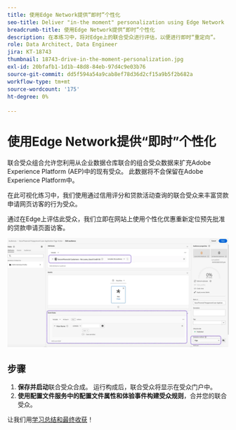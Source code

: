 ```yaml
---
title: 使用Edge Network提供“即时”个性化
seo-title: Deliver "in-the moment" personalization using Edge Network | Engage with Audiences from your Data Warehouse using Federated Audience Composition
breadcrumb-title: 使用Edge Network提供“即时”个性化
description: 在本练习中，将对Edge上的联合受众进行评估，以便进行即时“重定向”。
role: Data Architect, Data Engineer
jira: KT-18743
thumbnail: 18743-drive-in-the-moment-personalization.jpg
exl-id: 20bfafb1-1d1b-48d8-84eb-97d4c9e03b76
source-git-commit: dd5f594a54a9cab8ef78d36d2cf15a9b5f2b682a
workflow-type: tm+mt
source-wordcount: '175'
ht-degree: 0%

---
```


# 使用Edge Network提供“即时”个性化

联合受众组合允许您利用从企业数据仓库联合的组合受众数据来扩充Adobe Experience Platform (AEP)中的现有受众。 此数据将不会保留在Adobe Experience Platform中。

在此可视化练习中，我们使用通过信用评分和贷款活动查询的联合受众来丰富贷款申请网页访客的行为受众。

通过在Edge上评估此受众，我们立即在网站上使用个性化优惠重新定位预先批准的贷款申请页面访客。

![边缘受众扩充](assets/edge-audience-enrich.png)

## 步骤

1. **保存并启动**&#x200B;联合受众合成。 运行构成后，联合受众将显示在受众门户中。
2. **使用配置文件服务中的配置文件属性和体验事件构建受众规则**，合并您的联合受众。

让我们用[学习总结和最终收获](conclusion.md)！

